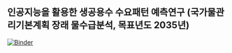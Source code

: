 ## 인공지능을 활용한 생공용수 수요패턴 예측연구 (국가물관리기본계획 장래 물수급분석, 목표년도 2035년)








[![Binder](https://mybinder.org/badge_logo.svg)](https://mybinder.org/v2/gh/Kwater-AILab/water_forecast.git/HEAD)
